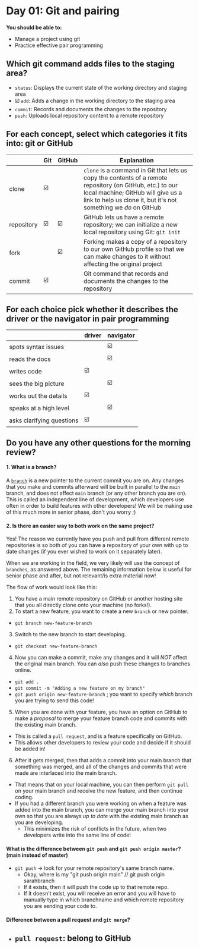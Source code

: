 # Day 01: Git and pairing

**You should be able to:**

- Manage a project using git
- Practice effective pair programming

## Which git command adds files to the staging area?

- `status`: Displays the current state of the working directory and staging area
- ☑️ `add`: Adds a change in the working directory to the staging area
- `commit`: Records and documents the changes to the repository
- `push`: Uploads local repository content to a remote repository

## For each concept, select which categories it fits into: git or GitHub

|   | Git | GitHub | Explanation |
| - | --- | ------ | ----------- |
| clone | ☑️ |   | `clone` is a command in Git that lets us copy the contents of a remote repository (on GitHub, etc.) to our local machine; GitHub will give us a link to help us clone it, but it's not something we _do_ on GitHub |
| repository  | ☑️ | ☑️ | GitHub lets us have a remote repository; we can initialize a new local repository using Git: `git init` |
| fork |   | ☑️ | Forking makes a copy of a repository to our own GitHub profile so that we can make changes to it without affecting the original project |
| commit | ☑️ |   | Git command that records and documents the changes to the repository |

## For each choice pick whether it describes the driver or the navigator in pair programming

|   | driver | navigator |
| - |------- | --------- |
| spots syntax issues  |   | ☑️ |
| reads the docs  |   | ☑️ |
| writes code | ☑️ |   |
| sees the big picture |   | ☑️ |
| works out the details | ☑️ |   |
| speaks at a high level |   | ☑️ |
| asks clarifying questions | ☑️ |   |

## Do you have any other questions for the morning review?

#### 1. What is a branch?
A [`branch`](https://www.atlassian.com/git/tutorials/using-branches#:~:text=A%20branch%20represents%20an%20independent%20line%20of%20development.&text=The%20git%20branch%20command%20lets,checkout%20and%20git%20merge%20commands.) is a new pointer to the current commit you are on. Any changes that you make and commits afterward will be built in parallel to the `main` branch, and does not affect `main` branch (or any other branch you are on). This is called an independent line of development, which developers use often in order to build features with other developers! We will be making use of this much more in senior phase, don't you worry ;)

#### 2. Is there an easier way to both work on the same project?
Yes! The reason we currently have you push and pull from different remote repositories is so both of you can have a repository of your own with up to date changes (if you ever wished to work on it separately later).

When we are working in the field, we very likely will use the concept of `branches`, as answered above. The remaining information below is useful for senior phase and after, but not relevant/is extra material now!

The flow of work would look like this:

1. You have a main remote repository on GitHub or another hosting site that you all directly clone onto your machine (no forks!).
2. To start a new feature, you want to create a new `branch` or new pointer.
  - `git branch new-feature-branch`
3. Switch to the new branch to start developing.
  - `git checkout new-feature-branch`
4. Now you can make a commit, make any changes and it will _NOT_ affect the original main branch. You can _also_ push these changes to branches online.
  - `git add .`
  - `git commit -m "Adding a new feature on my branch"`
  - `git push origin new-feature-branch` ; you want to specify _which_ branch you are trying to send this code!
5. When you are done with your feature, you have an option on GitHub to make a _proposal_ to merge your feature branch code and commits with the existing main branch.
  - This is called a `pull request`, and is a feature specifically on GitHub.
  - This allows other developers to review your code and decide if it should be added in!
6. After it gets merged, then that adds a commit into your main branch that something was merged, and all of the changes and commits that were made are interlaced into the main branch.
  - That means that on your local machine, you can then perform `git pull` on your main branch and receive the new feature, and then continue coding.
  - If you had a different branch you were working on when a feature was added into the main branch, you can merge your main branch into your own so that you are always _up to date_ with the existing main branch as you are developing.
    - This minimizes the risk of conflicts in the future, when two developers write into the same line of code!

#### What is the difference between `git push` and `git push origin master`? (main instead of master)

- `git push` -> look for your remote repository's same branch name.
  - Okay, where is my "git push origin main" // git push origin sarahbranch
  - If it exists, then it will push the code up to that remote repo.
  - If it doesn't exist, you will receive an error and you will have to manually type in which branchname and which remote repository you are sending your code to.

#### Difference between a pull request and `git merge`?

- `pull request`: belong to GitHub
  -
